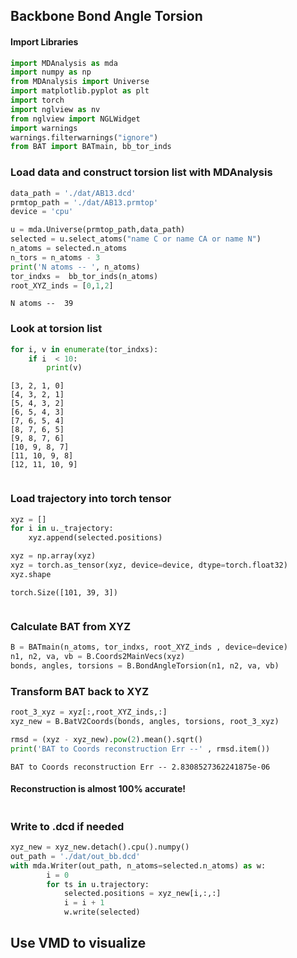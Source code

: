 ## Backbone Bond Angle Torsion

#### Import Libraries


```python
import MDAnalysis as mda
import numpy as np
from MDAnalysis import Universe
import matplotlib.pyplot as plt
import torch
import nglview as nv
from nglview import NGLWidget
import warnings
warnings.filterwarnings("ignore")
from BAT import BATmain, bb_tor_inds

```


    


### Load data and construct torsion list with MDAnalysis


```python
data_path = './dat/AB13.dcd'
prmtop_path = './dat/AB13.prmtop'
device = 'cpu'

u = mda.Universe(prmtop_path,data_path)
selected = u.select_atoms("name C or name CA or name N")
n_atoms = selected.n_atoms
n_tors = n_atoms - 3   
print('N atoms -- ', n_atoms)
tor_indxs =  bb_tor_inds(n_atoms)
root_XYZ_inds = [0,1,2]
```

    N atoms --  39


### Look at torsion list


```python
for i, v in enumerate(tor_indxs):
    if i  < 10:
        print(v)
```

    [3, 2, 1, 0]
    [4, 3, 2, 1]
    [5, 4, 3, 2]
    [6, 5, 4, 3]
    [7, 6, 5, 4]
    [8, 7, 6, 5]
    [9, 8, 7, 6]
    [10, 9, 8, 7]
    [11, 10, 9, 8]
    [12, 11, 10, 9]



```python

```

### Load trajectory into torch tensor


```python
xyz = []
for i in u._trajectory:
    xyz.append(selected.positions)

xyz = np.array(xyz)
xyz = torch.as_tensor(xyz, device=device, dtype=torch.float32)
xyz.shape
```




    torch.Size([101, 39, 3])




```python

```

### Calculate BAT from XYZ


```python
B = BATmain(n_atoms, tor_indxs, root_XYZ_inds , device=device)    
n1, n2, va, vb = B.Coords2MainVecs(xyz)
bonds, angles, torsions = B.BondAngleTorsion(n1, n2, va, vb)
```

### Transform BAT back to XYZ


```python
root_3_xyz = xyz[:,root_XYZ_inds,:]
xyz_new = B.BatV2Coords(bonds, angles, torsions, root_3_xyz)
```


```python
rmsd = (xyz - xyz_new).pow(2).mean().sqrt()
print('BAT to Coords reconstruction Err --' , rmsd.item())
```

    BAT to Coords reconstruction Err -- 2.8308527362241875e-06


#### Reconstruction is almost 100% accurate!


```python

```

### Write to .dcd if needed


```python
xyz_new = xyz_new.detach().cpu().numpy()
out_path = './dat/out_bb.dcd'
with mda.Writer(out_path, n_atoms=selected.n_atoms) as w:
        i = 0
        for ts in u.trajectory:
            selected.positions = xyz_new[i,:,:]
            i = i + 1
            w.write(selected)

```

## Use VMD to visualize


```python

```


```python

```


```python

```
